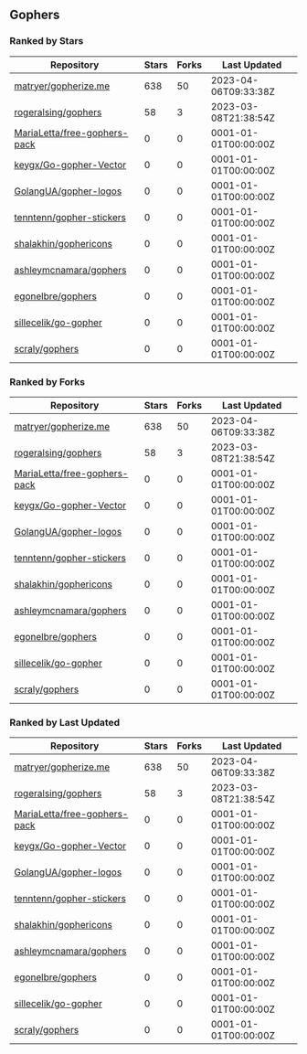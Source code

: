 ## Gophers

### Ranked by Stars

| Repository | Stars | Forks | Last Updated |
|------------|-------|-------|--------------|
| [matryer/gopherize.me](https://github.com/matryer/gopherize.me) | 638 | 50 | 2023-04-06T09:33:38Z |
| [rogeralsing/gophers](https://github.com/rogeralsing/gophers) | 58 | 3 | 2023-03-08T21:38:54Z |
| [MariaLetta/free-gophers-pack](https://github.com/MariaLetta/free-gophers-pack) | 0 | 0 | 0001-01-01T00:00:00Z |
| [keygx/Go-gopher-Vector](https://github.com/keygx/Go-gopher-Vector) | 0 | 0 | 0001-01-01T00:00:00Z |
| [GolangUA/gopher-logos](https://github.com/GolangUA/gopher-logos) | 0 | 0 | 0001-01-01T00:00:00Z |
| [tenntenn/gopher-stickers](https://github.com/tenntenn/gopher-stickers) | 0 | 0 | 0001-01-01T00:00:00Z |
| [shalakhin/gophericons](https://github.com/shalakhin/gophericons) | 0 | 0 | 0001-01-01T00:00:00Z |
| [ashleymcnamara/gophers](https://github.com/ashleymcnamara/gophers) | 0 | 0 | 0001-01-01T00:00:00Z |
| [egonelbre/gophers](https://github.com/egonelbre/gophers) | 0 | 0 | 0001-01-01T00:00:00Z |
| [sillecelik/go-gopher](https://github.com/sillecelik/go-gopher) | 0 | 0 | 0001-01-01T00:00:00Z |
| [scraly/gophers](https://github.com/scraly/gophers) | 0 | 0 | 0001-01-01T00:00:00Z |

### Ranked by Forks

| Repository | Stars | Forks | Last Updated |
|------------|-------|-------|--------------|
| [matryer/gopherize.me](https://github.com/matryer/gopherize.me) | 638 | 50 | 2023-04-06T09:33:38Z |
| [rogeralsing/gophers](https://github.com/rogeralsing/gophers) | 58 | 3 | 2023-03-08T21:38:54Z |
| [MariaLetta/free-gophers-pack](https://github.com/MariaLetta/free-gophers-pack) | 0 | 0 | 0001-01-01T00:00:00Z |
| [keygx/Go-gopher-Vector](https://github.com/keygx/Go-gopher-Vector) | 0 | 0 | 0001-01-01T00:00:00Z |
| [GolangUA/gopher-logos](https://github.com/GolangUA/gopher-logos) | 0 | 0 | 0001-01-01T00:00:00Z |
| [tenntenn/gopher-stickers](https://github.com/tenntenn/gopher-stickers) | 0 | 0 | 0001-01-01T00:00:00Z |
| [shalakhin/gophericons](https://github.com/shalakhin/gophericons) | 0 | 0 | 0001-01-01T00:00:00Z |
| [ashleymcnamara/gophers](https://github.com/ashleymcnamara/gophers) | 0 | 0 | 0001-01-01T00:00:00Z |
| [egonelbre/gophers](https://github.com/egonelbre/gophers) | 0 | 0 | 0001-01-01T00:00:00Z |
| [sillecelik/go-gopher](https://github.com/sillecelik/go-gopher) | 0 | 0 | 0001-01-01T00:00:00Z |
| [scraly/gophers](https://github.com/scraly/gophers) | 0 | 0 | 0001-01-01T00:00:00Z |

### Ranked by Last Updated

| Repository | Stars | Forks | Last Updated |
|------------|-------|-------|--------------|
| [matryer/gopherize.me](https://github.com/matryer/gopherize.me) | 638 | 50 | 2023-04-06T09:33:38Z |
| [rogeralsing/gophers](https://github.com/rogeralsing/gophers) | 58 | 3 | 2023-03-08T21:38:54Z |
| [MariaLetta/free-gophers-pack](https://github.com/MariaLetta/free-gophers-pack) | 0 | 0 | 0001-01-01T00:00:00Z |
| [keygx/Go-gopher-Vector](https://github.com/keygx/Go-gopher-Vector) | 0 | 0 | 0001-01-01T00:00:00Z |
| [GolangUA/gopher-logos](https://github.com/GolangUA/gopher-logos) | 0 | 0 | 0001-01-01T00:00:00Z |
| [tenntenn/gopher-stickers](https://github.com/tenntenn/gopher-stickers) | 0 | 0 | 0001-01-01T00:00:00Z |
| [shalakhin/gophericons](https://github.com/shalakhin/gophericons) | 0 | 0 | 0001-01-01T00:00:00Z |
| [ashleymcnamara/gophers](https://github.com/ashleymcnamara/gophers) | 0 | 0 | 0001-01-01T00:00:00Z |
| [egonelbre/gophers](https://github.com/egonelbre/gophers) | 0 | 0 | 0001-01-01T00:00:00Z |
| [sillecelik/go-gopher](https://github.com/sillecelik/go-gopher) | 0 | 0 | 0001-01-01T00:00:00Z |
| [scraly/gophers](https://github.com/scraly/gophers) | 0 | 0 | 0001-01-01T00:00:00Z |


